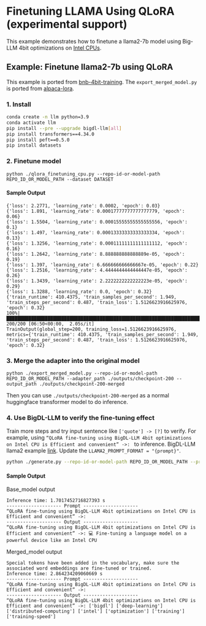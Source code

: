 # Finetuning LLAMA Using QLoRA (experimental support)

This example demonstrates how to finetune a llama2-7b model using Big-LLM 4bit optimizations on [Intel CPUs](../README.md).


## Example: Finetune llama2-7b using QLoRA

This example is ported from [bnb-4bit-training](https://colab.research.google.com/drive/1VoYNfYDKcKRQRor98Zbf2-9VQTtGJ24k). The `export_merged_model.py` is ported from [alpaca-lora](https://github.com/tloen/alpaca-lora/blob/main/export_hf_checkpoint.py).

### 1. Install

```bash
conda create -n llm python=3.9
conda activate llm
pip install --pre --upgrade bigdl-llm[all]
pip install transformers==4.34.0
pip install peft==0.5.0
pip install datasets
```

### 2. Finetune model

```
python ./qlora_finetuning_cpu.py --repo-id-or-model-path REPO_ID_OR_MODEL_PATH --dataset DATASET
```

#### Sample Output
```log
{'loss': 2.2771, 'learning_rate': 0.0002, 'epoch': 0.03}
{'loss': 1.891, 'learning_rate': 0.00017777777777777779, 'epoch': 0.06}
{'loss': 1.5504, 'learning_rate': 0.00015555555555555556, 'epoch': 0.1}
{'loss': 1.497, 'learning_rate': 0.00013333333333333334, 'epoch': 0.13}
{'loss': 1.3256, 'learning_rate': 0.00011111111111111112, 'epoch': 0.16}
{'loss': 1.2642, 'learning_rate': 8.888888888888889e-05, 'epoch': 0.19}
{'loss': 1.397, 'learning_rate': 6.666666666666667e-05, 'epoch': 0.22}
{'loss': 1.2516, 'learning_rate': 4.4444444444444447e-05, 'epoch': 0.26}
{'loss': 1.3439, 'learning_rate': 2.2222222222222223e-05, 'epoch': 0.29}
{'loss': 1.3288, 'learning_rate': 0.0, 'epoch': 0.32}
{'train_runtime': 410.4375, 'train_samples_per_second': 1.949, 'train_steps_per_second': 0.487, 'train_loss': 1.5126623916625976, 'epoch': 0.32}
100%|██████████████████████████████████████████████████████████████████████████████████████| 200/200 [06:50<00:00,  2.05s/it]
TrainOutput(global_step=200, training_loss=1.5126623916625976, metrics={'train_runtime': 410.4375, 'train_samples_per_second': 1.949, 'train_steps_per_second': 0.487, 'train_loss': 1.5126623916625976, 'epoch': 0.32}
```

### 3. Merge the adapter into the original model

```
python ./export_merged_model.py --repo-id-or-model-path REPO_ID_OR_MODEL_PATH --adapter_path ./outputs/checkpoint-200 --output_path ./outputs/checkpoint-200-merged
```

Then you can use `./outputs/checkpoint-200-merged` as a normal huggingface transformer model to do inference.

### 4. Use BigDL-LLM to verify the fine-tuning effect
Train more steps and try input sentence like `['quote'] -> [?]` to verify. For example, using `“QLoRA fine-tuning using BigDL-LLM 4bit optimizations on Intel CPU is Efficient and convenient” ->: ` to inference.
BigDL-LLM llama2 example [link](https://github.com/intel-analytics/BigDL/tree/main/python/llm/example/CPU/HF-Transformers-AutoModels/Model/llama2). Update the `LLAMA2_PROMPT_FORMAT = "{prompt}"`.
```bash
python ./generate.py --repo-id-or-model-path REPO_ID_OR_MODEL_PATH --prompt "“QLoRA fine-tuning using BigDL-LLM 4bit optimizations on Intel CPU is Efficient and convenient” ->:"  --n-predict 20
```

#### Sample Output
Base_model output
```log
Inference time: 1.7017452716827393 s
-------------------- Prompt --------------------
“QLoRA fine-tuning using BigDL-LLM 4bit optimizations on Intel CPU is Efficient and convenient” ->:
-------------------- Output --------------------
“QLoRA fine-tuning using BigDL-LLM 4bit optimizations on Intel CPU is Efficient and convenient” ->: 💻 Fine-tuning a language model on a powerful device like an Intel CPU
```
Merged_model output
```log
Special tokens have been added in the vocabulary, make sure the associated word embeddings are fine-tuned or trained.
Inference time: 2.864234209060669 s
-------------------- Prompt --------------------
“QLoRA fine-tuning using BigDL-LLM 4bit optimizations on Intel CPU is Efficient and convenient” ->:
-------------------- Output --------------------
“QLoRA fine-tuning using BigDL-LLM 4bit optimizations on Intel CPU is Efficient and convenient” ->: ['bigdl'] ['deep-learning'] ['distributed-computing'] ['intel'] ['optimization'] ['training'] ['training-speed']
```